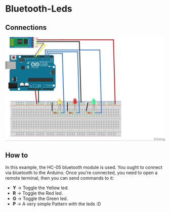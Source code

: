 # Bluetooth-Leds

## Connections

![Conexion Luces Bluetooth](BluetoothLuces.png)

## How to

In this example, the HC-05 bluetooth module is used. You ought to connect via bluetooth to the Arduino.
Once you're connected, you need to open a remote terminal, then you can send commands to it:

- **Y** -> Toggle the Yellow led.
- **R** -> Toggle the Red led.
- **G** -> Toggle the Green led.
- **P** -> A very simple Pattern with the leds :D
